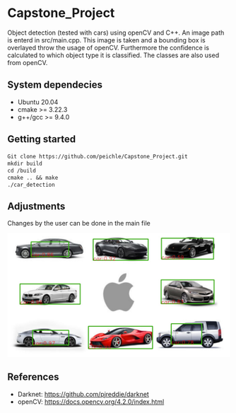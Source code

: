 # Capstone_Project
Object detection (tested with cars) using openCV and C++.
An image path is enterd in src/main.cpp. This image is taken and a bounding box is overlayed throw the usage of openCV.
Furthermore the confidence is calculated to which object type it is classified. The classes are also used from openCV.


## System dependecies
- Ubuntu 20.04
- cmake >= 3.22.3
- g++/gcc >= 9.4.0

## Getting started
```
Git clone https://github.com/peichle/Capstone_Project.git
mkdir build
cd /build
cmake .. && make
./car_detection
```
## Adjustments 
Changes by the user can be done in the main file 

![Result](https://github.com/peichle/Capstone_Project/blob/main/image_output.jpg?raw=true)

## References
- Darknet: https://github.com/pjreddie/darknet
- openCV: https://docs.opencv.org/4.2.0/index.html
